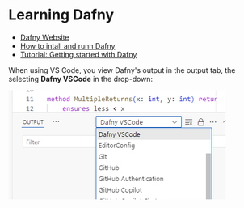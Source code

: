 # Learning Dafny

- [Dafny Website](https://dafny.org/)
- [How to intall and runn Dafny](https://dafny.org/latest/Installation)
- [Tutorial: Getting started with Dafny](https://dafny.org/dafny/OnlineTutorial/guide.html)

When using VS Code, you view Dafny's output in the output tab, the selecting **Dafny VSCode** in the drop-down:

![alt text](dafny-vscode-output-dropdown.png)
